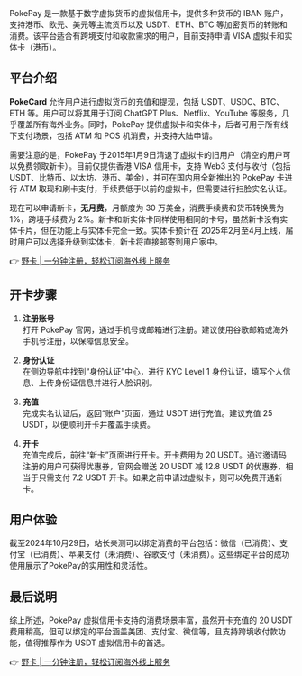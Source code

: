 PokePay 是一款基于数字虚拟货币的虚拟信用卡，提供多种货币的 IBAN 账户，支持港币、欧元、美元等主流货币以及 USDT、ETH、BTC 等加密货币的转账和消费。该平台适合有跨境支付和收款需求的用户，目前支持申请 VISA 虚拟卡和实体卡（港币）。

## **平台介绍**

**PokeCard** 允许用户进行虚拟货币的充值和提现，包括 USDT、USDC、BTC、ETH 等。用户可以将其用于订阅 ChatGPT Plus、Netflix、YouTube 等服务，几乎覆盖所有海外业务。同时，PokePay 提供虚拟卡和实体卡，后者可用于所有线下支付场景，包括 ATM 和 POS 机消费，并支持大陆申请。

需要注意的是，PokePay 于2015年1月9日清退了虚拟卡的旧用户（清空的用户可以免费领取新卡）。目前仅提供香港 VISA 信用卡，支持 Web3 支付与收付（包括 USDT、比特币、以太坊、港币、美金），并可在国内用全新推出的 PokePay 卡进行 ATM 取现和刷卡支付，手续费低于以前的虚拟卡，但需要进行扫脸实名认证。

现在可以申请新卡，**无月费**，月额度为 30 万美金，消费手续费和货币转换费为 1%，跨境手续费为 2%。新卡和新实体卡同样使用相同的卡号，虽然新卡没有实体卡片，但在功能上与实体卡完全一致。实体卡预计在 2025年2月至4月上线，届时用户可以选择升级到实体卡，新卡将直接邮寄到用户家中。

👉 [野卡 | 一分钟注册，轻松订阅海外线上服务](https://bit.ly/bewildcard)

## **开卡步骤**

1. **注册账号**  
   打开 PokePay 官网，通过手机号或邮箱进行注册。建议使用谷歌邮箱或海外手机号注册，以保障信息安全。

2. **身份认证**  
   在侧边导航中找到“身份认证”中心，进行 KYC Level 1 身份认证，填写个人信息、上传身份证信息并进行人脸识别。

3. **充值**  
   完成实名认证后，返回“账户”页面，通过 USDT 进行充值。建议充值 25 USDT，以便顺利开卡并覆盖手续费。

4. **开卡**  
   充值完成后，前往“新卡”页面进行开卡。开卡费用为 20 USDT。通过邀请码注册的用户可获得优惠券，官网会赠送 20 USDT 减 12.8 USDT 的优惠券，相当于只需支付 7.2 USDT 开卡。如果之前申请过虚拟卡，则可以免费开通新卡。

## **用户体验**

截至2024年10月29日，站长亲测可以绑定消费的平台包括：微信（已消费）、支付宝（已消费）、苹果支付（未消费）、谷歌支付（未消费）。这些绑定平台的成功使用展示了PokePay的实用性和灵活性。

## **最后说明**

综上所述，PokePay 虚拟信用卡支持的消费场景丰富，虽然开卡充值的 20 USDT 费用稍高，但可以绑定的平台涵盖美团、支付宝、微信等，且支持跨境收付款功能，值得推荐作为 USDT 虚拟信用卡的首选。

👉 [野卡 | 一分钟注册，轻松订阅海外线上服务](https://bit.ly/bewildcard)